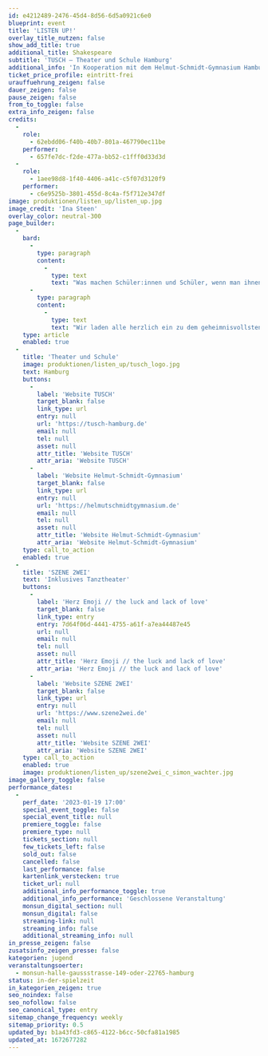 ```yaml
---
id: e4212489-2476-45d4-8d56-6d5a0921c6e0
blueprint: event
title: 'LISTEN UP!'
overlay_title_nutzen: false
show_add_title: true
additional_title: Shakespeare
subtitle: 'TUSCH – Theater und Schule Hamburg'
additional_info: 'In Kooperation mit dem Helmut-Schmidt-Gymnasium Hamburg'
ticket_price_profile: eintritt-frei
urauffuehrung_zeigen: false
dauer_zeigen: false
pause_zeigen: false
from_to_toggle: false
extra_info_zeigen: false
credits:
  -
    role:
      - 62ebdd06-f40b-40b7-801a-467790ec11be
    performer:
      - 657fe7dc-f2de-477a-bb52-c1fff0d33d3d
  -
    role:
      - 1aee98d8-1f40-4406-a41c-c5f07d3120f9
    performer:
      - c6e9525b-3801-455d-8c4a-f5f712e347df
image: produktionen/listen_up/listen_up.jpg
image_credit: 'Ina Steen'
overlay_color: neutral-300
page_builder:
  -
    bard:
      -
        type: paragraph
        content:
          -
            type: text
            text: "Was machen Schüler:innen und Schüler, wenn man ihnen 5 Minuten Bühnenzeit gibt? Das wollten wir wissen und deshalb haben 10 Schülergruppen des 12. Jahrgangs des Helmut Schmidt Gymnasiums eben genau diese Challenge im Auftrag von TuSCH erhalten. Allerdings haben sie eine Einschränkung: Es muss etwas mit den\_keyscenes\_zu tun haben. Mit den was? Kenner:innen wissen natürlich sofort, worum es sich hier handelt.\_Natürlich geht es um Shakespeare - the godfather of drama, rhymes, and fun.\_Auch in diesem Jahr wird das Englischabitur in Hamburg nicht an ihm vorbeikommen. Auch wenn seine Werke nun schon mehr als 400 Jahre alt sind. Seine Themen werden nach wie vor sowohl auf der Bühne als auch im Leben verhandelt, denn sind wir nicht alle someone’s daughter or son? Und allein das ist schon Grund genug\_power\_und\_love\_in solchen Vaterbeziehungen zu untersuchen. Welche Rollen suchen wir uns eigentlich aus im Koordinatensystem von\_power\_and\_love,\_wenn wir die Wahl haben? Können wir alles sein?"
      -
        type: paragraph
        content:
          -
            type: text
            text: "Wir laden alle herzlich ein zu dem geheimnisvollsten Shakespeare Projekt des Helmut Schmidt Gymnasiums aller Zeiten auf der Bühne des Partnertheaters monsun.theater. Noch weiß niemand so genau, womit uns die Jugendlichen überraschen. Wir wissen nur, dass die Schüler:innen die Bühne übernehmen werden und einen klaren Plan verfolgen auf der Suche nach Antworten auf Fragen wie,\_do love and marriage belong together?\_Is it a bond for life? And why do we strive for power? Are we motivated\_politically or personally? Is the relation between fathers and daughters even poisened by toxic masculinity?\_Antworten darauf suchen und finden sie am 19. Januar 2023, wenn die Jugendlichen das Wort haben. Zusammen mit den Performer:innen der inklusiven Tanzkompanie SZENE 2WEI verleihen sie ihren Worten eine künstlerische Form, die eine zusätzliche Kraft frei setzt. Die Künstler:innen von SZENE 2WEI stellen den Schüler:innen nicht nur ihren aktuellen Bühnenaufbau zur Verfügung, sondern unterstützen sie auch mit ihrer Erfahrung im Bereich Tanz und Performance und erarbeiteten in gemeinsamen Workshops eine ausdrucksstarke Formensprache. Wir sind sehr gespannt auf das, was uns erwartet, wenn die Jugendlichen die Bühne des monsun.theaters betreten und in ihren 5 Minuten das Publikum konfrontieren werden. Die Mittel stehen ihnen frei, die Aufregung ist groß, aber genau dies steigert die Spannung bei allen. Und im Anschluss geben die Schüler:innen die Bühne frei für SZENE 2WEI, denn auch die werden das Publikum beeindrucken. "
    type: article
    enabled: true
  -
    title: 'Theater und Schule'
    image: produktionen/listen_up/tusch_logo.jpg
    text: Hamburg
    buttons:
      -
        label: 'Website TUSCH'
        target_blank: false
        link_type: url
        entry: null
        url: 'https://tusch-hamburg.de'
        email: null
        tel: null
        asset: null
        attr_title: 'Website TUSCH'
        attr_aria: 'Website TUSCH'
      -
        label: 'Website Helmut-Schmidt-Gymnasium'
        target_blank: false
        link_type: url
        entry: null
        url: 'https://helmutschmidtgymnasium.de'
        email: null
        tel: null
        asset: null
        attr_title: 'Website Helmut-Schmidt-Gymnasium'
        attr_aria: 'Website Helmut-Schmidt-Gymnasium'
    type: call_to_action
    enabled: true
  -
    title: 'SZENE 2WEI'
    text: 'Inklusives Tanztheater'
    buttons:
      -
        label: 'Herz Emoji // the luck and lack of love'
        target_blank: false
        link_type: entry
        entry: 7d64f06d-4441-4755-a61f-a7ea44487e45
        url: null
        email: null
        tel: null
        asset: null
        attr_title: 'Herz Emoji // the luck and lack of love'
        attr_aria: 'Herz Emoji // the luck and lack of love'
      -
        label: 'Website SZENE 2WEI'
        target_blank: false
        link_type: url
        entry: null
        url: 'https://www.szene2wei.de'
        email: null
        tel: null
        asset: null
        attr_title: 'Website SZENE 2WEI'
        attr_aria: 'Website SZENE 2WEI'
    type: call_to_action
    enabled: true
    image: produktionen/listen_up/szene2wei_c_simon_wachter.jpg
image_gallery_toggle: false
performance_dates:
  -
    perf_date: '2023-01-19 17:00'
    special_event_toggle: false
    special_event_title: null
    premiere_toggle: false
    premiere_type: null
    tickets_section: null
    few_tickets_left: false
    sold_out: false
    cancelled: false
    last_performance: false
    kartenlink_verstecken: true
    ticket_url: null
    additional_info_performance_toggle: true
    additional_info_performance: 'Geschlossene Veranstaltung'
    monsun_digital_section: null
    monsun_digital: false
    streaming-link: null
    streaming_info: false
    additional_streaming_info: null
in_presse_zeigen: false
zusatsinfo_zeigen_presse: false
kategorien: jugend
veranstaltungsoerter:
  - monsun-halle-gaussstrasse-149-oder-22765-hamburg
status: in-der-spielzeit
in_kategorien_zeigen: true
seo_noindex: false
seo_nofollow: false
seo_canonical_type: entry
sitemap_change_frequency: weekly
sitemap_priority: 0.5
updated_by: b1a43fd3-c865-4122-b6cc-50cfa81a1985
updated_at: 1672677282
---
```

